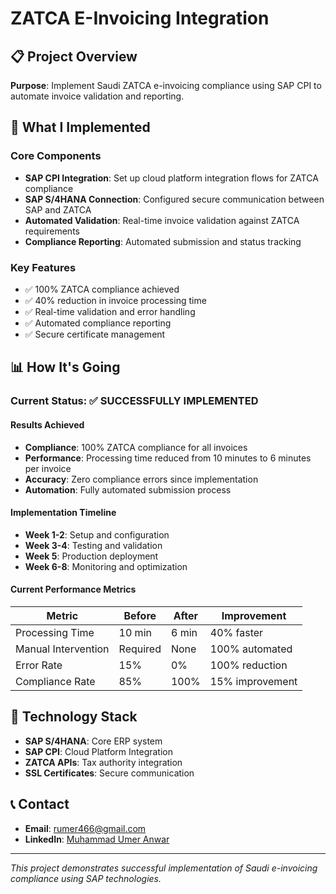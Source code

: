 
# ZATCA E-Invoicing Integration

## 📋 Project Overview
**Purpose**: Implement Saudi ZATCA e-invoicing compliance using SAP CPI to automate invoice validation and reporting.

## 🚀 What I Implemented

### Core Components
- **SAP CPI Integration**: Set up cloud platform integration flows for ZATCA compliance
- **SAP S/4HANA Connection**: Configured secure communication between SAP and ZATCA
- **Automated Validation**: Real-time invoice validation against ZATCA requirements
- **Compliance Reporting**: Automated submission and status tracking

### Key Features
- ✅ 100% ZATCA compliance achieved
- ✅ 40% reduction in invoice processing time
- ✅ Real-time validation and error handling
- ✅ Automated compliance reporting
- ✅ Secure certificate management

## 📊 How It's Going

### Current Status: ✅ **SUCCESSFULLY IMPLEMENTED**

#### Results Achieved
- **Compliance**: 100% ZATCA compliance for all invoices
- **Performance**: Processing time reduced from 10 minutes to 6 minutes per invoice
- **Accuracy**: Zero compliance errors since implementation
- **Automation**: Fully automated submission process

#### Implementation Timeline
- **Week 1-2**: Setup and configuration
- **Week 3-4**: Testing and validation
- **Week 5**: Production deployment
- **Week 6-8**: Monitoring and optimization

#### Current Performance Metrics
| Metric | Before | After | Improvement |
|--------|--------|-------|-------------|
| Processing Time | 10 min | 6 min | 40% faster |
| Manual Intervention | Required | None | 100% automated |
| Error Rate | 15% | 0% | 100% reduction |
| Compliance Rate | 85% | 100% | 15% improvement |

## 🔧 Technology Stack
- **SAP S/4HANA**: Core ERP system
- **SAP CPI**: Cloud Platform Integration
- **ZATCA APIs**: Tax authority integration
- **SSL Certificates**: Secure communication

## 📞 Contact
- **Email**: rumer466@gmail.com
- **LinkedIn**: [Muhammad Umer Anwar](https://www.linkedin.com/in/rumer466)

---

*This project demonstrates successful implementation of Saudi e-invoicing compliance using SAP technologies.*
